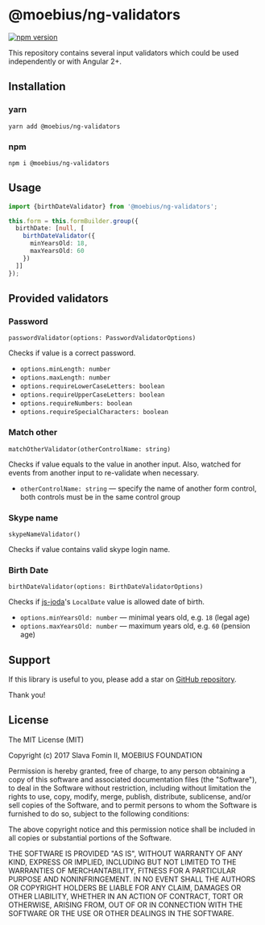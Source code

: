 
# @moebius/ng-validators

[![npm version](https://badge.fury.io/js/%40moebius%2Fng-validators.svg)](https://badge.fury.io/js/%40moebius%2Fng-validators)

This repository contains several input validators which could be used
independently or with Angular 2+.


## Installation

### yarn

`yarn add @moebius/ng-validators`

### npm

`npm i @moebius/ng-validators`


## Usage

```typescript
import {birthDateValidator} from '@moebius/ng-validators';

this.form = this.formBuilder.group({
  birthDate: [null, [
    birthDateValidator({
      minYearsOld: 18,
      maxYearsOld: 60
    })
  ]]
});
```


## Provided validators

### Password

`passwordValidator(options: PasswordValidatorOptions)`

Checks if value is a correct password.

* `options.minLength: number`
* `options.maxLength: number`
* `options.requireLowerCaseLetters: boolean`
* `options.requireUpperCaseLetters: boolean`
* `options.requireNumbers: boolean`
* `options.requireSpecialCharacters: boolean`


### Match other

`matchOtherValidator(otherControlName: string)`

Checks if value equals to the value in another input.
Also, watched for events from another input to re-validate when necessary.

* `otherControlName: string` — specify the name of another form control,
  both controls must be in the same control group


### Skype name

`skypeNameValidator()`

Checks if value contains valid skype login name.


### Birth Date

`birthDateValidator(options: BirthDateValidatorOptions)`

Checks if [js-joda][js-joda]'s `LocalDate` value is allowed date of birth.

* `options.minYearsOld: number` — minimal years old, e.g. `18` (legal age)
* `options.maxYearsOld: number` — maximum years old, e.g. `60` (pension age)


## Support

If this library is useful to you, please add a star on [GitHub repository][repo-gh].

Thank you!


## License

The MIT License (MIT)

Copyright (c) 2017 Slava Fomin II, MOEBIUS FOUNDATION

Permission is hereby granted, free of charge, to any person obtaining a copy
of this software and associated documentation files (the "Software"), to deal
in the Software without restriction, including without limitation the rights
to use, copy, modify, merge, publish, distribute, sublicense, and/or sell
copies of the Software, and to permit persons to whom the Software is
furnished to do so, subject to the following conditions:

The above copyright notice and this permission notice shall be included in
all copies or substantial portions of the Software.

THE SOFTWARE IS PROVIDED "AS IS", WITHOUT WARRANTY OF ANY KIND, EXPRESS OR
IMPLIED, INCLUDING BUT NOT LIMITED TO THE WARRANTIES OF MERCHANTABILITY,
FITNESS FOR A PARTICULAR PURPOSE AND NONINFRINGEMENT. IN NO EVENT SHALL THE
AUTHORS OR COPYRIGHT HOLDERS BE LIABLE FOR ANY CLAIM, DAMAGES OR OTHER
LIABILITY, WHETHER IN AN ACTION OF CONTRACT, TORT OR OTHERWISE, ARISING FROM,
OUT OF OR IN CONNECTION WITH THE SOFTWARE OR THE USE OR OTHER DEALINGS IN
THE SOFTWARE.


  [repo-gh]: https://github.com/moebius-mlm/ng-validators
  [js-joda]: https://js-joda.github.io/js-joda/index.html
